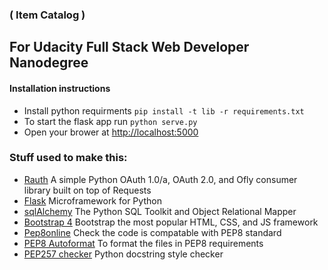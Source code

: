 ### ( Item Catalog ) 

## For Udacity Full Stack Web Developer Nanodegree

#### Installation instructions

 * Install python requirments `pip install -t lib -r requirements.txt`
 * To start the flask app run `python serve.py`
 * Open your brower at [http://localhost:5000](http://localhost:5000)

### Stuff used to make this:

 * [Rauth](https://rauth.readthedocs.io/en/latest/) A simple Python OAuth 1.0/a, OAuth 2.0, and Ofly consumer library built on top of Requests
 * [Flask](http://flask.pocoo.org) Microframework for Python
 * [sqlAlchemy](http://www.sqlalchemy.org/) The Python SQL Toolkit and Object Relational Mapper
 * [Bootstrap 4](https://v4-alpha.getbootstrap.com/) Bootstrap the most popular HTML, CSS, and JS framework
 * [Pep8online](http://pep8online.com/) Check the code is compatable with PEP8 standard
 * [PEP8 Autoformat](https://packagecontrol.io/packages/Python%20PEP8%20Autoformat) To format the files in PEP8 requirements
 * [PEP257 checker](https://pypi.python.org/pypi/pep257) Python docstring style checker